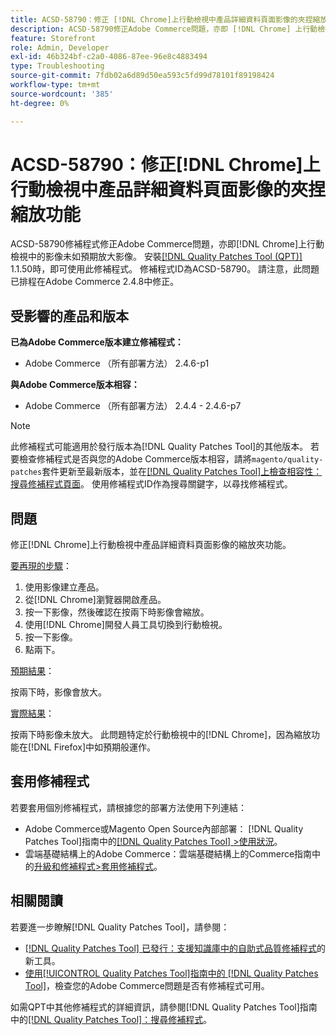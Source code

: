 ```yaml
---
title: ACSD-58790：修正 [!DNL Chrome]上行動檢視中產品詳細資料頁面影像的夾捏縮放功能
description: ACSD-58790修正Adobe Commerce問題，亦即 [!DNL Chrome] 上行動檢視中的影像未如預期放大影像。
feature: Storefront
role: Admin, Developer
exl-id: 46b324bf-c2a0-4086-87ee-96e8c4883494
type: Troubleshooting
source-git-commit: 7fdb02a6d89d50ea593c5fd99d78101f89198424
workflow-type: tm+mt
source-wordcount: '385'
ht-degree: 0%

---
```


# ACSD-58790：修正[!DNL Chrome]上行動檢視中產品詳細資料頁面影像的夾捏縮放功能

ACSD-58790修補程式修正Adobe Commerce問題，亦即[!DNL Chrome]上行動檢視中的影像未如預期放大影像。 安裝[[!DNL Quality Patches Tool (QPT)]](https://experienceleague.adobe.com/en/docs/commerce-operations/tools/quality-patches-tool/quality-patches-tool-to-self-serve-quality-patches) 1.1.50時，即可使用此修補程式。 修補程式ID為ACSD-58790。 請注意，此問題已排程在Adobe Commerce 2.4.8中修正。

## 受影響的產品和版本

**已為Adobe Commerce版本建立修補程式：**

* Adobe Commerce （所有部署方法） 2.4.6-p1

**與Adobe Commerce版本相容：**

* Adobe Commerce （所有部署方法） 2.4.4 - 2.4.6-p7

>[!NOTE]
>
>此修補程式可能適用於發行版本為[!DNL Quality Patches Tool]的其他版本。 若要檢查修補程式是否與您的Adobe Commerce版本相容，請將`magento/quality-patches`套件更新至最新版本，並在[[!DNL Quality Patches Tool]上檢查相容性：搜尋修補程式頁面](https://experienceleague.adobe.com/tools/commerce-quality-patches/index.html)。 使用修補程式ID作為搜尋關鍵字，以尋找修補程式。

## 問題

修正[!DNL Chrome]上行動檢視中產品詳細資料頁面影像的縮放夾功能。

<u>要再現的步驟</u>：

1. 使用影像建立產品。
1. 從[!DNL Chrome]瀏覽器開啟產品。
1. 按一下影像，然後確認在按兩下時影像會縮放。
1. 使用[!DNL Chrome]開發人員工具切換到行動檢視。
1. 按一下影像。
1. 點兩下。

<u>預期結果</u>：

按兩下時，影像會放大。

<u>實際結果</u>：

按兩下時影像未放大。 此問題特定於行動檢視中的[!DNL Chrome]，因為縮放功能在[!DNL Firefox]中如預期般運作。

## 套用修補程式

若要套用個別修補程式，請根據您的部署方法使用下列連結：

* Adobe Commerce或Magento Open Source內部部署： [!DNL Quality Patches Tool]指南中的[[!DNL Quality Patches Tool] >使用狀況](/help/tools/quality-patches-tool/usage.md)。
* 雲端基礎結構上的Adobe Commerce：雲端基礎結構上的Commerce指南中的[升級和修補程式>套用修補程式](https://experienceleague.adobe.com/docs/commerce-cloud-service/user-guide/develop/upgrade/apply-patches.html)。

## 相關閱讀

若要進一步瞭解[!DNL Quality Patches Tool]，請參閱：

* [[!DNL Quality Patches Tool] 已發行：支援知識庫中的自助式品質修補程式](https://experienceleague.adobe.com/en/docs/commerce-operations/tools/quality-patches-tool/quality-patches-tool-to-self-serve-quality-patches)的新工具。
* [使用[!UICONTROL Quality Patches Tool]指南中的 [!DNL Quality Patches Tool]](/help/tools/quality-patches-tool/patches-available-in-qpt/check-patch-for-magento-issue-with-magento-quality-patches.md)，檢查您的Adobe Commerce問題是否有修補程式可用。


如需QPT中其他修補程式的詳細資訊，請參閱[!DNL Quality Patches Tool]指南中的[[!DNL Quality Patches Tool]：搜尋修補程式](https://experienceleague.adobe.com/tools/commerce-quality-patches/index.html)。
